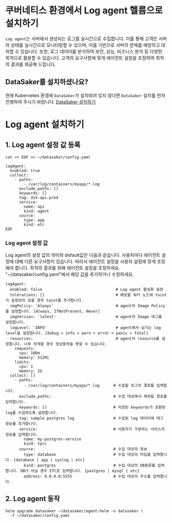 # 쿠버네티스 환경에서 Log agent 헬름으로 설치하기
`Log agent`는 서버에서 생성되는 로그를 실시간으로 수집합니다. 이를 통해 고객은 서버의 상태를 실시간으로 모니터링할 수 있으며, 이를 기반으로 서버의 문제를 예방하고 대처할 수 있습니다. 또한, 로그 데이터를 분석하여 보안, 성능, 비즈니스 분석 등 다양한 목적으로 활용할 수 있습니다. 고객의 요구사항에 맞게 에이전트 설정을 조정하여 최적의 결과를 제공해 드립니다.

## DataSaker를 설치하셨나요?
현재 Kubernetes 환경에 `DataSaker`가 설치되어 있지 않다면 `DataSaker` 설치를 먼저 진행하여 주시기 바랍니다. [DataSaker 설치하기](../../README.md)

# Log agent 설치하기
## 1. Log agent 설정 값 등록
```shell
cat << EOF >> ~/datasaker/config.yaml

logAgent:
  enabled: true
  collect:
    - paths:
        - /var/log/containers/myapp/*.log
      exclude_paths: []
      keywords: []
      tag: dsk-api-prod
      service:
        name: api
        kind: agent
      source:
        type: app
        kind: etc
EOF
```

### Log agent 설정 값 
Log agent의 설정 값의 의미와 default값은 다음과 같습니다. 사용자마다 에이전트 설정에 대해 다른 요구사항이 있습니다. 따라서 에이전트 설정을 사용자 설정에 맞게 조정해야 합니다. 최적의 결과를 위해 에이전트 설정을 조정하세요.
"~/datasaker/config.yaml"에서 해당 값을 추가하거나 수정하세요.
```shell
logAgent:
  enabled: false                                # Log agent 활성화 설정
  tolerations: []                               # 배포할 워커 노드에 taint가 설정되어 있을 경우 taint를 추가합니다.
  imgPolicy: 'Always'                           # agent의 Image Policy를 설정합니다. [Always, IfNotPresent, Never]
  imgVersion: 'latest'                          # agent의 Image 태그를 설정합니다.
  logLevel: 'INFO'                              # agent에서 남기는 log level을 설정합니다. [debug > info > warn > error > panic > fatal]
  resources:                                    # agent의 resource를 설정합니다. 너무 작게할 경우 정상동작을 못할 수 있습니다.
    requests:
      cpu: 100m
      memory: 512Mi
    limits:
      cpu: 1
      memory: 2G
  collect: []
    - paths:
        - /var/log/containers/myapp/*.log      # 수집할 로그의 경로를 입력합니다.
      exclude_paths:                           # 수집 대상에서 제외할 경로를 입력합니다.
      keywords: []                             # 지정된 keywords가 포환된 log를 수집하도록 설정합니다.
      tag: sample postgres log                 # 수집된 log 데이터에 태그 정보를 추가합니다.
      service:                                 # 사용자가 구분하는 서비스의 정보를 입력합니다.
        name: my-postgres-service
        kind: tpcc 
      source:                                  # 수집 대상의 정보
        type: database                         # 수집 대상의 타입을 입력합니다. [database | app | syslog | etc]
        kind: postgres                         # 수집 대상의 DB종류를 입력합니다. DB가 아닐 경우 ETC로 입력합니다. [postgres | mysql | etc]
        address: 0.0.0.0:5555                  # 수집 대상의 주소를 입력합니다.
```

## 2. Log agent 동작
```shell
helm upgrade datasaker ~/datasaker/agent-helm -n datasaker \
  -f ~/datasaker/config.yaml
```